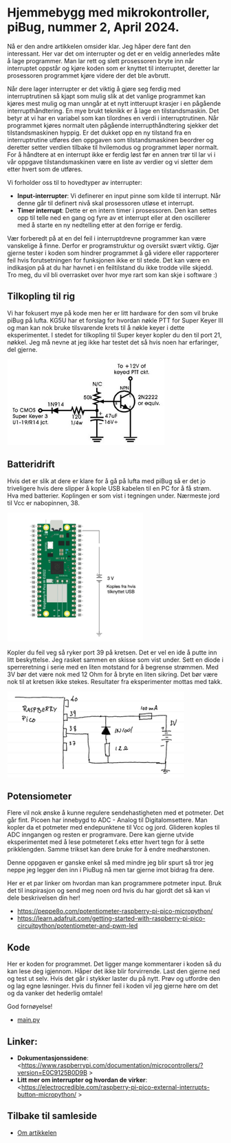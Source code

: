 # Hjemmebygg med mikrokontroller, piBug, nummer 2, April 2024.

Nå er den andre artikkelen omsider klar. Jeg håper dere fant den interessant. Her var det om interrupter og det er en veldig annerledes måte å lage programmer. Man lar rett og slett prosessoren bryte inn når interruptet oppstår og kjøre koden som er knyttet til interruptet, deretter lar prosessoren programmet kjøre videre der det ble avbrutt.

Når dere lager interrupter er det viktig å gjøre seg ferdig med interruptrutinen så kjapt som mulig slik at det vanlige programmet kan kjøres mest mulig og man unngår at et nytt intteruupt krasjer i en pågående interrupthåndtering. En mye brukt teknikk er å lage en tilstandsmaskin. Det betyr at vi har en variabel som kan tilordnes en verdi i interruptrutinen. Når programmet kjøres normalt uten pågående interrupthåndtering sjekker det tilstandsmaskinen hyppig. Er det dukket opp en ny tilstand fra en interruptrutine utføres den oppgaven som tilstandsmaskinen beordrer og deretter setter verdien tilbake til hvilemodus og programmet løper normalt. For å håndtere at en interrupt ikke er ferdig løst før en annen trør til lar vi i vår oppgave tilstandsmaskinen være en liste av verdier og vi sletter dem etter hvert som de utføres.

Vi forholder oss til to hovedtyper av interrupter:

- **Input-interrupter**: Vi definerer en input pinne som kilde til interrupt. Når denne går til definert nivå skal prosessoren utløse et interrupt.
- **Timer interrupt**: Dette er en intern timer i prosessoren. Den kan settes opp til telle ned en gang og fyre av et interrupt eller at den oscillerer med å starte en ny nedtelling etter at den forrige er ferdig.

Vær forberedt på at en del feil i interruptdrevne programmer kan være vanskelige å finne. Derfor er programstruktur og oversikt svært viktig. Gjør gjerne tester i koden som hindrer programmet å gå videre eller rapporterer feil hvis forutsetningen for funksjonen ikke er til stede. Det kan være en indikasjon på at du har havnet i en feiltilstand du ikke trodde ville skjedd. Tro meg, du vil bli overrasket over hvor mye rart som kan skje i software :)

## Tilkopling til rig
Vi har fokusert mye på kode men her er litt hardware for den som vil bruke piBug på lufta. KG5U har et forslag for hvordan nøkle PTT for Super Keyer III og man kan nok bruke tilsvarende krets til å nøkle keyer i dette eksperimentet. I stedet for tilkopling til Super keyer kopler du den til port 21, nøkkel. Jeg må nevne at jeg ikke har testet det så hvis noen har erfaringer, del gjerne.

<img height="200" src="https://raw.githubusercontent.com/LA9IHA/piBug/main/bullen/assets/sk3.jpg">

## Batteridrift
Hvis det er slik at dere er klare for å gå på lufta med piBug så er det jo triveligere hvis dere slipper å kople USB kabelen til en PC for å få strøm. Hva med batterier. Koplingen er som vist i tegningen under. Nærmeste jord til Vcc er nabopinnen, 38.

<img height="300" src="https://raw.githubusercontent.com/LA9IHA/piBug/main/bullen/assets/pico_batt.jpg">

Kopler du feil veg så ryker port 39 på kretsen. Det er vel en ide å putte inn litt beskyttelse. Jeg rasket sammen en skisse som vist under. Sett en diode i sperreretning i serie med en liten motstand for å begrense strømmen. Med 3V bør det være nok med 12 Ohm for å bryte en liten sikring. Det bør være nok til at kretsen ikke stekes. Resultater fra eksperimenter mottas med takk.

<img height="200" src="https://raw.githubusercontent.com/LA9IHA/piBug/main/bullen/assets/batteri.jpg">

## Potensiometer
Flere vil nok ønske å kunne regulere sendehastigheten med et potmeter. Det går fint. Picoen har innebygd to ADC - Analog til Digitalomsettere. Man kopler da et potmeter med endepunktene til Vcc og jord. Glideren koples til ADC inngangen og resten er programvare. Dere kan gjerne utvide eksperimentet med å lese potmeteret f.eks etter hvert tegn for å sette prikklengden. Samme trikset kan dere bruke for å endre medhørstonen.

Denne oppgaven er ganske enkel så med mindre jeg blir spurt så tror jeg neppe jeg legger den inn i PiuBug nå men tar gjerne imot bidrag fra dere.

Her er et par linker om hvordan man kan programmere potmeter input. Bruk det til inspirasjon og send meg noen ord hvis du har gjordt det så kan vi dele beskrivelsen din her!

* https://peppe8o.com/potentiometer-raspberry-pi-pico-micropython/
* https://learn.adafruit.com/getting-started-with-raspberry-pi-pico-circuitpython/potentiometer-and-pwm-led

## Kode
Her er koden for programmet. Det ligger mange kommentarer i koden så du kan lese deg igjennom. Håper det ikke blir forvirrende. Last den gjerne ned og test ut selv. Hvis det går i stykker laster du på nytt. Prøv og utfordre den og lag egne løsninger. Hvis du finner feil i koden vil jeg gjerne høre om det og da vanker det hederlig omtale!

God fornøyelse!

* <a href="https://github.com/LA9IHA/piBug/blob/main/bullen/artikler/2-Interrupt/main.py">main.py</a>


## Linker:
- **Dokumentasjonssidene**: <https://www.raspberrypi.com/documentation/microcontrollers/?version=E0C9125B0D9B >
- **Litt mer om interrupter og hvordan de virker**: <https://electrocredible.com/raspberry-pi-pico-external-interrupts-button-micropython/ >

## Tilbake til samleside
* <a href="https://github.com/LA9IHA/piBug/blob/main/bullen/">Om artikkelen</a>

